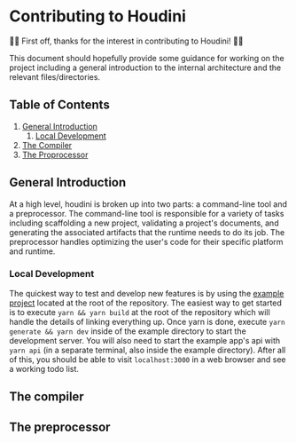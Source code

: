 # Contributing to Houdini

🎉🎉 First off, thanks for the interest in contributing to Houdini! 🎉🎉

This document should hopefully provide some guidance for working on the project including
a general introduction to the internal architecture and the relevant files/directories.

## Table of Contents

1. [General Introduction](#general-introduction)
    1. [Local Development](#local-development)
1. [The Compiler](#the-compiler)
1. [The Proprocessor](#the-preprocessor)

## General Introduction

At a high level, houdini is broken up into two parts: a command-line tool and a preprocessor. The
command-line tool is responsible for a variety of tasks including scaffolding a new project,
validating a project's documents, and generating the associated artifacts that the runtime
needs to do its job. The preprocessor handles optimizing the user's code for their specific
platform and runtime.

### Local Development

The quickest way to test and develop new features is by using the [example project](./example) located
at the root of the repository. The easiest way to get started is to execute `yarn && yarn build` at
the root of the repository which will handle the details of linking everything up. Once yarn is done,
execute `yarn generate && yarn dev` inside of the example directory to start the development server.
You will also need to start the example app's api with `yarn api` (in a separate terminal, also inside
the example directory). After all of this, you should be able to visit `localhost:3000` in a web browser
and see a working todo list.

## The compiler

## The preprocessor
